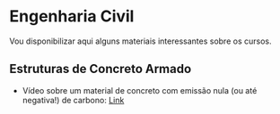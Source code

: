 # Engenharia Civil

Vou disponibilizar aqui alguns materiais interessantes sobre os cursos.

## Estruturas de Concreto Armado

* Vídeo sobre um material de concreto com emissão nula (ou até negativa!) de carbono: [Link](https://www.youtube.com/watch?v=czLeGETRMAA)
